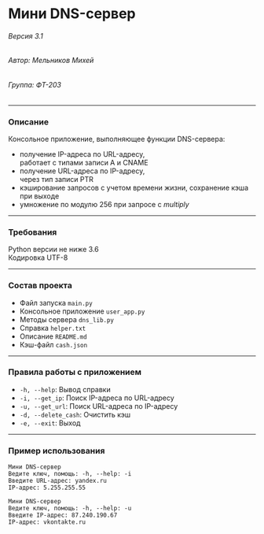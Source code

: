 # Мини DNS-сервер
###### Версия 3.1
###### Автор: Мельников Михей
###### Группа: ФТ-203
___

### Описание
Консольное приложение, выполняющее функции DNS-сервера:
- получение IP-адреса по URL-адресу,  
  работает с типами записи A и CNAME
- получение URL-адреса по IP-адресу,  
  через тип записи PTR
- кэширование запросов с учетом времени жизни,
  сохранение кэша при выходе
- умножение по модулю 256 при запросе с _multiply_
___
### Требования
Python версии не ниже 3.6  
Кодировка UTF-8
___
### Состав проекта
- Файл запуска `main.py`
- Консольное приложение `user_app.py`
- Методы сервера `dns_lib.py`
- Справка `helper.txt`
- Описание `README.md`
- Кэш-файл `cash.json`
___
### Правила работы с приложением
- `-h, --help`: Вывод справки
- `-i, --get_ip`: Поиск IP-адреса по URL-адресу
- `-u, --get_url`: Поиск URL-адреса по IP-адресу
- `-d, --delete_cash`: Очистить кэш
- `-e, --exit`: Выход
---
### Пример использования
~~~
Мини DNS-сервер  
Ведите ключ, помощь: -h, --help: -i
Введите URL-адрес: yandex.ru
IP-адрес: 5.255.255.55
~~~
~~~
Мини DNS-сервер  
Ведите ключ, помощь: -h, --help: -u
Введите IP-адрес: 87.240.190.67
IP-адрес: vkontakte.ru
~~~